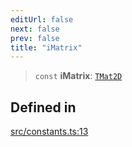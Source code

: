 ```yaml
---
editUrl: false
next: false
prev: false
title: "iMatrix"
---
```


> `const` **iMatrix**: [`TMat2D`](/api/type-aliases/tmat2d/)

## Defined in

[src/constants.ts:13](https://github.com/fabricjs/fabric.js/blob/8748628df7e9de00ba77413bfc3ad9e9fe9d4f30/src/constants.ts#L13)
